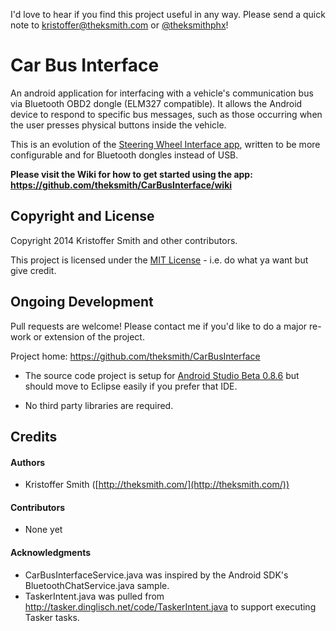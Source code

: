 I'd love to hear if you find this project useful in any way. Please send a quick note to kristoffer@theksmith.com or [@theksmithphx](https://twitter.com/theksmithphx)!


# Car Bus Interface

An android application for interfacing with a vehicle's communication bus via Bluetooth OBD2 dongle (ELM327 compatible). It allows the Android device to respond to specific bus messages, such as those occurring when the user presses physical buttons inside the vehicle.

This is an evolution of the [Steering Wheel Interface app](https://github.com/theksmith/Steering-Wheel-Interface), written to be more configurable and for Bluetooth dongles instead of USB.

**Please visit the Wiki for how to get started using the app: https://github.com/theksmith/CarBusInterface/wiki**


## Copyright and License

Copyright 2014 Kristoffer Smith and other contributors.

This project is licensed under the [MIT License](http://opensource.org/licenses/MIT) - i.e. do what ya want but give credit.


## Ongoing Development

Pull requests are welcome! Please contact me if you'd like to do a major re-work or extension of the project.

Project home: https://github.com/theksmith/CarBusInterface

+	The source code project is setup for [Android Studio Beta 0.8.6](https://developer.android.com/sdk/installing/studio.html) but should move to Eclipse easily if you prefer that IDE.

+	No third party libraries are required.


## Credits


#### Authors

+	Kristoffer Smith ([http://theksmith.com/](http://theksmith.com/))


#### Contributors

+	None yet


#### Acknowledgments

+	CarBusInterfaceService.java was inspired by the Android SDK's BluetoothChatService.java sample. 
+	TaskerIntent.java was pulled from http://tasker.dinglisch.net/code/TaskerIntent.java to support executing Tasker tasks.

